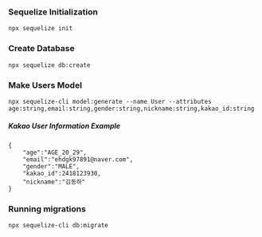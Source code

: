 ### Sequelize Initialization
```
npx sequelize init
```

### Create Database
```
npx sequelize db:create
```

### Make Users Model
```
npx sequelize-cli model:generate --name User --attributes age:string,email:string,gender:string,nickname:string,kakao_id:string
```

##### Kakao User Information Example
```
{
    "age":"AGE_20_29",
    "email":"ehdgk97891@naver.com",
    "gender":"MALE",
    "kakao_id":2418123930,
    "nickname":"김동하"
}
```

### Running migrations
```
npx sequelize-cli db:migrate
```